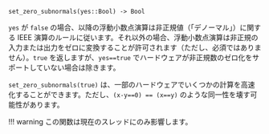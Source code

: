 ```
set_zero_subnormals(yes::Bool) -> Bool
```

`yes` が `false` の場合、以降の浮動小数点演算は非正規値（「デノーマル」）に関する IEEE 演算のルールに従います。それ以外の場合、浮動小数点演算は非正規の入力または出力をゼロに変換することが許可されます（ただし、必須ではありません）。`true` を返しますが、`yes==true` でハードウェアが非正規数のゼロ化をサポートしていない場合は除きます。

`set_zero_subnormals(true)` は、一部のハードウェアでいくつかの計算を高速化することができます。ただし、`(x-y==0) == (x==y)` のような同一性を壊す可能性があります。

!!! warning
    この関数は現在のスレッドにのみ影響します。

